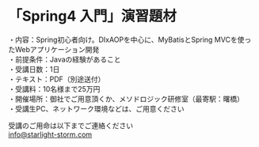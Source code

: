 # 「Spring4 入門」演習題材
・内容：Spring初心者向け。DIxAOPを中心に、MyBatisとSpring MVCを使ったWebアプリケーション開発<br>
・前提条件：Javaの経験があること<br>
・受講日数：1日<br>
・テキスト：PDF（別途送付）<br>
・受講料：10名様まで25万円<br>
・開催場所：御社でご用意頂くか、メソドロジック研修室（最寄駅：曙橋）<br>
・受講生PC、ネットワーク環境などは、ご用意ください<br>

受講のご用命は以下までご連絡ください<br>
info@starlight-storm.com
